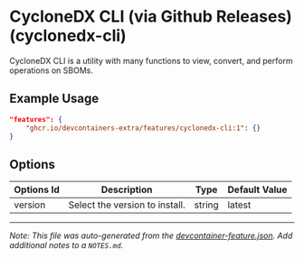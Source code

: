 
# CycloneDX CLI (via Github Releases) (cyclonedx-cli)

CycloneDX CLI is a utility with many functions to view, convert, and perform operations on SBOMs.

## Example Usage

```json
"features": {
    "ghcr.io/devcontainers-extra/features/cyclonedx-cli:1": {}
}
```

## Options

| Options Id | Description | Type | Default Value |
|-----|-----|-----|-----|
| version | Select the version to install. | string | latest |



---

_Note: This file was auto-generated from the [devcontainer-feature.json](devcontainer-feature.json).  Add additional notes to a `NOTES.md`._
